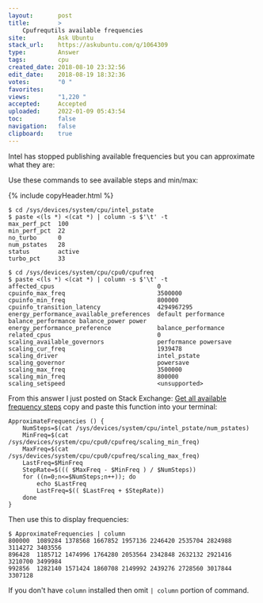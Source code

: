 ```yaml
---
layout:       post
title:        >
    Cpufrequtils available frequencies
site:         Ask Ubuntu
stack_url:    https://askubuntu.com/q/1064309
type:         Answer
tags:         cpu
created_date: 2018-08-10 23:32:56
edit_date:    2018-08-19 18:32:36
votes:        "0 "
favorites:    
views:        "1,220 "
accepted:     Accepted
uploaded:     2022-01-09 05:43:54
toc:          false
navigation:   false
clipboard:    true
---
```


Intel has stopped publishing available frequencies but you can approximate what they are:

Use these commands to see available steps and min/max:

{% include copyHeader.html %}
``` 
$ cd /sys/devices/system/cpu/intel_pstate
$ paste <(ls *) <(cat *) | column -s $'\t' -t
max_perf_pct  100
min_perf_pct  22
no_turbo      0
num_pstates   28
status        active
turbo_pct     33

$ cd /sys/devices/system/cpu/cpu0/cpufreq
$ paste <(ls *) <(cat *) | column -s $'\t' -t
affected_cpus                             0
cpuinfo_max_freq                          3500000
cpuinfo_min_freq                          800000
cpuinfo_transition_latency                4294967295
energy_performance_available_preferences  default performance balance_performance balance_power power 
energy_performance_preference             balance_performance
related_cpus                              0
scaling_available_governors               performance powersave
scaling_cur_freq                          1939478
scaling_driver                            intel_pstate
scaling_governor                          powersave
scaling_max_freq                          3500000
scaling_min_freq                          800000
scaling_setspeed                          <unsupported>

```

From this answer I just posted on Stack Exchange: [Get all available frequency steps][1] copy and paste this function into your terminal:

``` 
ApproximateFrequencies () {
    NumSteps=$(cat /sys/devices/system/cpu/intel_pstate/num_pstates)
    MinFreq=$(cat /sys/devices/system/cpu/cpu0/cpufreq/scaling_min_freq)
    MaxFreq=$(cat /sys/devices/system/cpu/cpu0/cpufreq/scaling_max_freq)
    LastFreq=$MinFreq
    StepRate=$((( $MaxFreq - $MinFreq ) / $NumSteps))
    for ((n=0;n<=$NumSteps;n++)); do
        echo $LastFreq
        LastFreq=$(( $LastFreq + $StepRate))
    done
}

```

Then use this to display frequencies:

``` 
$ ApproximateFrequencies | column
800000  1089284 1378568 1667852 1957136 2246420 2535704 2824988 3114272 3403556
896428  1185712 1474996 1764280 2053564 2342848 2632132 2921416 3210700 3499984
992856  1282140 1571424 1860708 2149992 2439276 2728560 3017844 3307128

```

If you don't have `column` installed then omit `| column` portion of command.

  [1]: https://unix.stackexchange.com/questions/443767/get-all-available-frequency-steps

